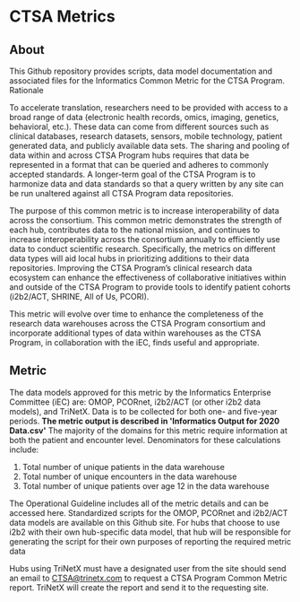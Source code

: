 # CTSA Metrics

## About

This Github repository provides scripts, data model documentation and associated files for the Informatics Common Metric for the CTSA Program.
Rationale

To accelerate translation, researchers need to be provided with access to a broad range of data (electronic health records, omics, imaging, genetics, behavioral, etc.). These data can come from different sources such as clinical databases, research datasets, sensors, mobile technology, patient generated data, and publicly available data sets. The sharing and pooling of data within and across CTSA Program hubs requires that data be represented in a format that can be queried and adheres to commonly accepted standards. A longer-term goal of the CTSA Program is to harmonize data and data standards so that a query written by any site can be run unaltered against all CTSA Program data repositories. 

The purpose of this common metric is to increase interoperability of data across the consortium. This common metric demonstrates the strength of each hub, contributes data to the national mission, and continues to increase interoperability across the consortium annually to efficiently use data to conduct scientific research. Specifically, the metrics on different data types will aid local hubs in prioritizing additions to their data repositories. Improving the CTSA Program’s clinical research data ecosystem can enhance the effectiveness of collaborative initiatives within and outside of the CTSA Program to provide tools to identify patient cohorts (i2b2/ACT, SHRINE, All of Us, PCORI).

This metric will evolve over time to enhance the completeness of the research data warehouses across the CTSA Program consortium and incorporate additional types of data within warehouses as the CTSA Program, in collaboration with the iEC, finds useful and appropriate.

## Metric
The data models approved for this metric by the Informatics Enterprise Committee (iEC) are: OMOP, PCORnet, i2b2/ACT (or other i2b2 data models), and TriNetX. Data is to be collected for both one- and five-year periods. **The metric output is described in 'Informatics Output for 2020 Data.csv'**
The majority of the domains for this metric require information at both the patient and encounter level. Denominators for these calculations include:
1.	Total number of unique patients in the data warehouse
2.	Total number of unique encounters in the data warehouse
3.	Total number of unique patients over age 12 in the data warehouse

The Operational Guideline includes all of the metric details and can be accessed here. 
Standardized scripts for the OMOP, PCORnet and i2b2/ACT data models are available on this Github site. For hubs that choose to use i2b2 with their own hub-specific data model, that hub will be responsible for generating the script for their own purposes of reporting the required metric data


Hubs using TriNetX must have a designated user from the site should send an email to CTSA@trinetx.com to request a CTSA Program Common Metric report. TriNetX will create the report and send it to the requesting site.
